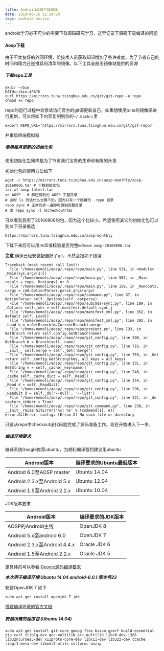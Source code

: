 ```yaml
---
title: Android源码下载编译
date: 2019-06-16 11:24:20
tags: android source
---
```


android学习必不可少的需要下载源码研究学习，这里记录下源码下载编译的问题

#### Aosp下载

由于不太友好的外网环境，给技术人员获取知识增加了些许难度，为了节省自己的时间和精力还是推荐用清华的镜像。以下工具全部用镜像站提供的资源

##### 下载repo工具

```shell
mkdir ~/bin
PATH=~/bin:$PATH
curl https://mirrors.tuna.tsinghua.edu.cn/git/git-repo -o repo
chmod +x repo
```

repo的运行过程中会尝试访问官方的git源更新自己，如果想使用tuna的镜像源进行更新，可以将如下内容复制到你的`~/.bashrc`里 

```shell
export REPO_URL='https://mirrors.tuna.tsinghua.edu.cn/git/git-repo/'
```

并重启终端模拟器

##### 使用每月更新的初始化包

使用初始化包同样是为了节省我们宝贵的生命和有限的头发

初始化包的使用方法如下

```shell
wget -c https://mirrors.tuna.tsinghua.edu.cn/aosp-monthly/aosp-20160806.tar # 下载初始化包
tar xf aosp-latest.tar
cd AOSP   # 解压得到的 AOSP 工程目录
# 这时 ls 的话什么也看不到，因为只有一个隐藏的 .repo 目录
repo sync # 正常同步一遍即可得到完整目录
# 或 repo sync -l 仅checkout代码
```

可以看到我用了20160806的包，因为这个比较小。希望使用其它的初始化包可以到以下目录挑选

`https://mirrors.tuna.tsinghua.edu.cn/aosp-monthly`

下载下来后可以用md5值校验是否完整`md5sum aosp-20160806.tar`

**注意**  确保已经安装配置好了git，不然会报如下错误

```
Traceback (most recent call last):
  File "/home/nemoli/aosp/.repo/repo/main.py", line 531, in <module> _Main(sys.argv[1:])
  File "/home/nemoli/aosp/.repo/repo/main.py", line 507, in _Main result = repo._Run(argv) or 0
  File "/home/nemoli/aosp/.repo/repo/main.py", line 158, in _Runcopts, cargs = cmd.OptionParser.parse_args(argv)
  File "/home/nemoli/aosp/.repo/repo/command.py", line 67, in OptionParser self._Options(self._optparse)
  File "/home/nemoli/aosp/.repo/repo/subcmds/sync.py", line 189, in _Options self.jobs = self.manifest.default.sync_j
  File "/home/nemoli/aosp/.repo/repo/manifest_xml.py", line 352, in default self._Load()
  File "/home/nemoli/aosp/.repo/repo/manifest_xml.py", line 392, in _Load b = m.GetBranch(m.CurrentBranch).merge
  File "/home/nemoli/aosp/.repo/repo/project.py", line 733, in GetBranch return self.config.GetBranch(name)
  File "/home/nemoli/aosp/.repo/repo/git_config.py", line 200, in GetBranch b = Branch(self, name)
  File "/home/nemoli/aosp/.repo/repo/git_config.py", line 716, in __init__ self.merge = self._Get('merge')
  File "/home/nemoli/aosp/.repo/repo/git_config.py", line 759, in _Get return self._config.GetString(key, all_keys = all_keys)
  File "/home/nemoli/aosp/.repo/repo/git_config.py", line 131, in GetString v = self._cache[_key(name)]
  File "/home/nemoli/aosp/.repo/repo/git_config.py", line 248, in _cache self._cache_dict = self._Read()
  File "/home/nemoli/aosp/.repo/repo/git_config.py", line 254, in _Read d = self._ReadGit()
  File "/home/nemoli/aosp/.repo/repo/git_config.py", line 296, in _ReadGit d = self._do('--null', '--list')
  File "/home/nemoli/aosp/.repo/repo/git_config.py", line 321, in _do capture_stderr = True)
  File "/home/nemoli/aosp/.repo/repo/git_command.py", line 238, in __init__raise GitError('%s: %s' % (command[1], e))
error.GitError: config: [Errno 2] No such file or directory
```

只要从repo中checkout出代码就完成了源码准备工作。现在开始进入下一步。

##### 编译环境要求

编译系统Google推荐ubuntu，为顺利编译强烈建议用ubuntu

| Android版本                | 编译要求的Ubuntu最低版本 |
| -------------------------- | ------------------------ |
| Android 6.0至AOSP master   | Ubuntu 14.04             |
| Android 2.3.x至Android 5.x | Ubuntu 12.04             |
| Android 1.5至Android 2.2.x | Ubuntu 10.04             |

JDK版本要求

| Android版本                  | 编译要求的JDK版本 |
| ---------------------------- | ----------------- |
| AOSP的Android主线            | OpenJDK 8         |
| Android 5.x至android 6.0     | OpenJDK 7         |
| Android 2.3.x至Android 4.4.x | Oracle JDK 6      |
| Android 1.5至Android 2.2.x   | Oracle JDK 5      |

更具体的可以参看:[Google源码编译要求](https://link.jianshu.com/?t=https://source.android.com/source/requirements.html)

***本次例子编译环境 Ubuntu 14.04 android-6.0.1 版本号23***

安装OpenJDK 7 如下

```
sudo apt-get install openjdk-7-jdk
```

[搭建编译环境的官方文档](https://source.android.com/source/initializing.html)

##### 安装所需的程序包 (Ubuntu 14.04)

```shell
sudo apt-get install git-core gnupg flex bison gperf build-essential zip curl zlib1g-dev gcc-multilib g++-multilib libc6-dev-i386 lib32ncurses5-dev x11proto-core-dev libx11-dev lib32z-dev ccache libgl1-mesa-dev libxml2-utils xsltproc unzip
```

